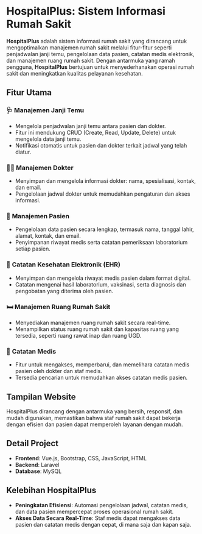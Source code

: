 # HospitalPlus: Sistem Informasi Rumah Sakit

**HospitalPlus** adalah sistem informasi rumah sakit yang dirancang untuk mengoptimalkan manajemen rumah sakit melalui fitur-fitur seperti penjadwalan janji temu, pengelolaan data pasien, catatan medis elektronik, dan manajemen ruang rumah sakit. Dengan antarmuka yang ramah pengguna, **HospitalPlus** bertujuan untuk menyederhanakan operasi rumah sakit dan meningkatkan kualitas pelayanan kesehatan.

## Fitur Utama

### 🩺 **Manajemen Janji Temu**
- Mengelola penjadwalan janji temu antara pasien dan dokter.
- Fitur ini mendukung CRUD (Create, Read, Update, Delete) untuk mengelola data janji temu.
- Notifikasi otomatis untuk pasien dan dokter terkait jadwal yang telah diatur.

### 👩‍⚕️ **Manajemen Dokter**
- Menyimpan dan mengelola informasi dokter: nama, spesialisasi, kontak, dan email.
- Pengelolaan jadwal dokter untuk memudahkan pengaturan dan akses informasi.

### 🏥 **Manajemen Pasien**
- Pengelolaan data pasien secara lengkap, termasuk nama, tanggal lahir, alamat, kontak, dan email.
- Penyimpanan riwayat medis serta catatan pemeriksaan laboratorium setiap pasien.

### 💉 **Catatan Kesehatan Elektronik (EHR)**
- Menyimpan dan mengelola riwayat medis pasien dalam format digital.
- Catatan mengenai hasil laboratorium, vaksinasi, serta diagnosis dan pengobatan yang diterima oleh pasien.

### 🛏 **Manajemen Ruang Rumah Sakit**
- Menyediakan manajemen ruang rumah sakit secara real-time.
- Menampilkan status ruang rumah sakit dan kapasitas ruang yang tersedia, seperti ruang rawat inap dan ruang UGD.

### 📝 **Catatan Medis**
- Fitur untuk mengakses, memperbarui, dan memelihara catatan medis pasien oleh dokter dan staf medis.
- Tersedia pencarian untuk memudahkan akses catatan medis pasien.

## Tampilan Website

HospitalPlus dirancang dengan antarmuka yang bersih, responsif, dan mudah digunakan, memastikan bahwa staf rumah sakit dapat bekerja dengan efisien dan pasien dapat memperoleh layanan dengan mudah.

## Detail Project

- **Frontend**: Vue.js, Bootstrap, CSS, JavaScript, HTML
- **Backend**: Laravel
- **Database**: MySQL

## Kelebihan HospitalPlus

- **Peningkatan Efisiensi**: Automasi pengelolaan jadwal, catatan medis, dan data pasien mempercepat proses operasional rumah sakit.
- **Akses Data Secara Real-Time**: Staf medis dapat mengakses data pasien dan catatan medis dengan cepat, di mana saja dan kapan saja.
